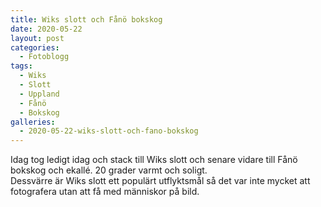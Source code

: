 ```yaml
---
title: Wiks slott och Fånö bokskog
date: 2020-05-22
layout: post
categories:
  - Fotoblogg
tags:
  - Wiks
  - Slott
  - Uppland
  - Fånö
  - Bokskog
galleries:
  - 2020-05-22-wiks-slott-och-fano-bokskog
---
```


Idag tog ledigt idag och stack till Wiks slott och senare vidare till Fånö bokskog och ekallé. 20 grader varmt och soligt.  
Dessvärre är Wiks slott ett populärt utflyktsmål så det var inte mycket att fotografera utan att få med människor på bild.
